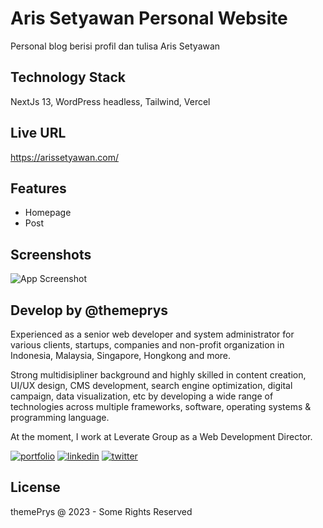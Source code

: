 # Aris Setyawan Personal Website

Personal blog berisi profil dan tulisa Aris Setyawan

## Technology Stack

NextJs 13, WordPress headless, Tailwind, Vercel

## Live URL

https://arissetyawan.com/

## Features

- Homepage
- Post

## Screenshots

![App Screenshot](https://serunai.co/ariscms/wp-content/uploads/2023/08/Aris.jpg)

## Develop by @themeprys


Experienced as a senior web developer and system administrator for various clients, startups, companies and non-profit organization in Indonesia, Malaysia, Singapore, Hongkong and more.

Strong multidisipliner background and highly skilled in content creation, UI/UX design, CMS development, search engine optimization, digital campaign, data visualization, etc by developing a wide range of technologies across multiple frameworks, software, operating systems & programming language.

At the moment, I work at Leverate Group as a Web Development Director.

[![portfolio](https://img.shields.io/badge/my_portfolio-000?style=for-the-badge&logo=ko-fi&logoColor=white)](https://themeprys.com/)
[![linkedin](https://img.shields.io/badge/linkedin-0A66C2?style=for-the-badge&logo=linkedin&logoColor=white)](https://www.linkedin.com/in/themeprys)
[![twitter](https://img.shields.io/badge/twitter-1DA1F2?style=for-the-badge&logo=twitter&logoColor=white)](https://twitter.com/themeprys)


## License

themePrys @ 2023 - Some Rights Reserved